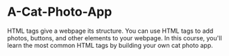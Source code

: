 # A-Cat-Photo-App
HTML tags give a webpage its structure. You can use HTML tags to add photos, buttons, and other elements to your webpage.  In this course, you'll learn the most common HTML tags by building your own cat photo app.
